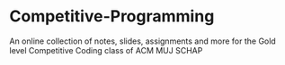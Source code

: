 # Competitive-Programming
An online collection of notes, slides, assignments and more for the Gold level Competitive Coding class of ACM MUJ SCHAP
